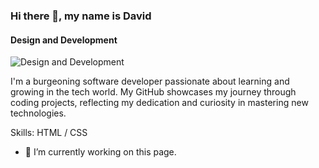 ### Hi there 👋, my name is David
#### Design and Development
![Design and Development](https://github.com/anuraghazra/github-readme-stats)

I'm a burgeoning software developer passionate about learning and growing in the tech world. My GitHub showcases my journey through coding projects, reflecting my dedication and curiosity in mastering new technologies.

Skills:  HTML / CSS

- 🔭 I’m currently working on this page. 







